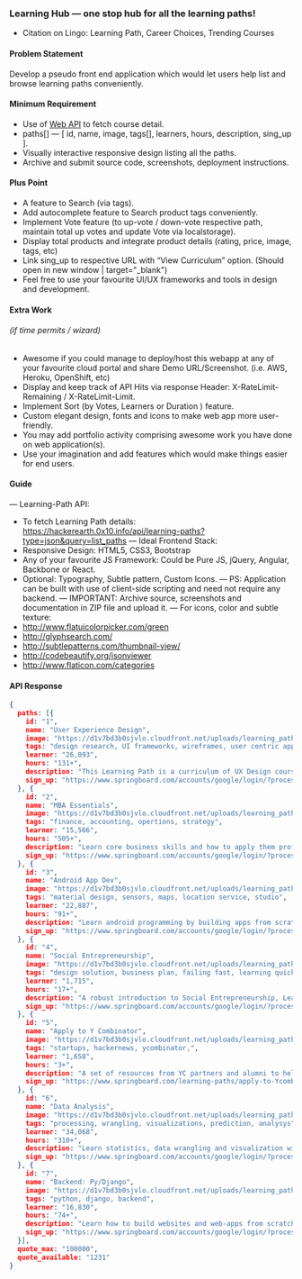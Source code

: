 ### Learning Hub — one stop hub for all the learning paths!
 - Citation on Lingo: Learning Path, Career Choices, Trending Courses

#### Problem Statement
Develop a pseudo front end application which would let users help list and browse learning paths conveniently.

#### Minimum Requirement
* Use of [Web API](https://hackerearth.0x10.info/api/learning-paths?type=json&query=list_paths) to fetch course detail.
* paths[] — [ id, name, image, tags[], learners, hours, description, sing_up ].
* Visually interactive responsive design listing all the paths.
* Archive and submit source code, screenshots, deployment instructions.

#### Plus Point
* A feature to Search (via tags).
* Add autocomplete feature to Search product tags conveniently.
* Implement Vote feature (to up-vote / down-vote respective path, maintain total up votes and update Vote via localstorage).
* Display total products and integrate product details (rating, price, image, tags, etc)
* Link sing_up to respective URL with “View Curriculum” option. (Should open in new window | target="_blank")
* Feel free to use your favourite UI/UX frameworks and tools in design and development.

#### Extra Work 
###### (if time permits / wizard)
* Awesome if you could manage to deploy/host this webapp at any of your favourite cloud portal and share Demo URL/Screenshot. (i.e. AWS, Heroku, OpenShift, etc)
* Display and keep track of API Hits via response Header: X-RateLimit-Remaining / X-RateLimit-Limit.
* Implement Sort (by Votes, Learners or Duration ) feature.
* Custom elegant design, fonts and icons to make web app more user-friendly.
* You may add portfolio activity comprising awesome work you have done on web application(s).
* Use your imagination and add features which would make things easier for end users.

#### Guide
— Learning-Path API:
  - To fetch Learning Path details: https://hackerearth.0x10.info/api/learning-paths?type=json&query=list_paths
— Ideal Frontend Stack:
  - Responsive Design: HTML5, CSS3, Bootstrap
  - Any of your favourite JS Framework: Could be Pure JS, jQuery, Angular, Backbone or React.
  - Optional: Typography, Subtle pattern, Custom Icons.
— PS: Application can be built with use of client-side scripting and need not require any backend.
— IMPORTANT: Archive source, screenshots and documentation in ZIP file and upload it.
— For icons, color and subtle texture:
  - http://www.flatuicolorpicker.com/green
  - http://glyphsearch.com/
  - http://subtlepatterns.com/thumbnail-view/
  - http://codebeautify.org/jsonviewer
  - http://www.flaticon.com/categories

#### API Response
```json
{
  paths: [{
    id: "1",
    name: "User Experience Design",
    image: "https://d1v7bd3b0sjvlo.cloudfront.net/uploads/learning_path/thumb/ux_design_thumb.png",
    tags: "design research, UI frameworks, wireframes, user centric approach",
    learner: "26,093",
    hours: "131+",
    description: "This Learning Path is a curriculum of UX Design courses, videos and resources from across the internet, organized into a logical sequence that a beginner can follow.",
    sign_up: "https://www.springboard.com/accounts/google/login/?process=login&next=/learning-paths/user-experience-design/learn/"
  }, {
    id: "2",
    name: "MBA Essentials",
    image: "https://d1v7bd3b0sjvlo.cloudfront.net/uploads/learning_path/thumb/mba_thumb.png",
    tags: "finance, accounting, opertions, strategy",
    learner: "15,566",
    hours: "505+",
    description: "Learn core business skills and how to apply them professionally and in your personal life",
    sign_up: "https://www.springboard.com/accounts/google/login/?process=login&next=/learning-paths/mba/learn/"
  }, {
    id: "3",
    name: "Android App Dev",
    image: "https://d1v7bd3b0sjvlo.cloudfront.net/uploads/learning_path/thumb/android_thumb_hHLP9dL.png",
    tags: "material design, sensors, maps, location service, studio",
    learner: "22,887",
    hours: "91+",
    description: "Learn android programming by building apps from scratch. Learn how to design and build Android apps and take your ideas to millions of people.",
    sign_up: "https://www.springboard.com/accounts/google/login/?process=login&next=/learning-paths/android/learn/"
  }, {
    id: "4",
    name: "Social Entrepreneurship",
    image: "https://d1v7bd3b0sjvlo.cloudfront.net/uploads/learning_path/thumb/social_ent_thumb.png",
    tags: "design solution, business plan, failing fast, learning quick",
    learner: "1,715",
    hours: "17+",
    description: "A robust introduction to Social Entrepreneurship, Learn and build a roadmap to launch your very own social venture",
    sign_up: "https://www.springboard.com/accounts/google/login/?process=login&next=/learning-paths/social-entrepreneurship/learn/"
  }, {
    id: "5",
    name: "Apply to Y Combinator",
    image: "https://d1v7bd3b0sjvlo.cloudfront.net/uploads/learning_path/thumb/y_comb_thumb.png",
    tags: "startups, hackernews, ycombinator,",
    learner: "1,658",
    hours: "3+",
    description: "A set of resources from YC partners and alumni to help you turn in a strong YC application. This course is collection of Gautam Tambay, Founder, Springboard.",
    sign_up: "https://www.springboard.com/learning-paths/apply-to-Ycombinator/learn"
  }, {
    id: "6",
    name: "Data Analysis",
    image: "https://d1v7bd3b0sjvlo.cloudfront.net/uploads/learning_path/thumb/data_analysis_thumb.png",
    tags: "processing, wrangling, visualizations, prediction, analysys",
    learner: "34,068",
    hours: "310+",
    description: "Learn statistics, data wrangling and visualization with this free curriculum By an Airbnb/MIT alum. Learn how to manipulate and analyze data better with this free online curriculum",
    sign_up: "https://www.springboard.com/accounts/google/login/?process=login&next=/learning-paths/data-analysis/learn/"
  }, {
    id: "7",
    name: "Backend: Py/Django",
    image: "https://d1v7bd3b0sjvlo.cloudfront.net/uploads/learning_path/thumb/web2.png",
    tags: "python, django, backend",
    learner: "16,830",
    hours: "74+",
    description: "Learn how to build websites and web-apps from scratch using Python and Django. Build and deploy fully functional web applications. Become a full-stack developer with the help of one of the founder Paul.",
    sign_up: "https://www.springboard.com/accounts/google/login/?process=login&next=/learning-paths/web-development-python-django/learn/"
  }],
  quote_max: "100000",
  quote_available: "1231"
}
```